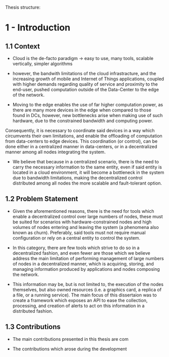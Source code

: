 Thesis structure:

# 1 - Introduction

## 1.1 Context

- Cloud is the de-facto paradigm -> easy to use, many tools, scalable vertically, simpler algorithms

- however, the bandwith limitations of the cloud infrastracture, and the increasing growth of mobile and Internet of Things applications, coupled with higher demands regarding quality of service and proximity to the end-user, pushed computation outside of the Data-Center to the edge of the network.

- Moving to the edge enables the use of far higher computation power, as there are many more devices in the edge when compared to those found in DCs, however, new bottlenecks arise when making use of such hardware, due to the constrained bandwidth and computing power.

Consequently, it is necessary to coordinate said devices in a way which circumvents their own limitations, and enable the offloading of computation from data-centers to edge devices. This coordination (or control), can be done either in a centralized manner in data-centers, or in a decentralized manner among all nodes integrating the system.

- We believe that because in a centralized scenario, there is the need to carry the necessary information to the same entity, even if said entity is located in a cloud environment, it will become a bottleneck in the system due to bandwidth limitations, making the decentralized control distributed among all nodes the more scalable and fault-tolerant option.

## 1.2 Problem Statement

- Given the aforementioned reasons, there is the need for tools which enable a decentralized control over large numbers of nodes, these must be suited for scenarios with hardware-constrained nodes and high volumes of nodes entering and leaving the system (a phenomena also known as churn). Preferably, said tools must not require manual configuration or rely on a central entity to control the system.

- In this category, there are few tools which strive to do so in a decentralized fashion, and even fewer are those which we believe address the main limitation of performing management of large numbers of nodes in a decentralized manner, which is acquiring, storing, and managing information produced by applications and nodes composing the network.

- This information may be, but is not limited to, the execution of the nodes themselves, but also owned resources (i.e. a graphics card, a replica of a file, or a running service). The main focus of this dissertaion was to create a framework which exposes an API to ease the collection, processing, and creation of alerts to act on this information in a distributed fashion.

## 1.3 Contributions

- The main contributions presented in this thesis are com

- The contributions which arose during the development
